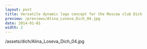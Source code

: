 ```yaml
---
layout: post
title: Versatile dynamic logo concept for the Moscow club Dich
preview: /previews/Alina_Loseva_Dich_04.jpg
date: 2014-01-01
width: 2
---
```

/assets/dich/Alina_Loseva_Dich_04.jpg
